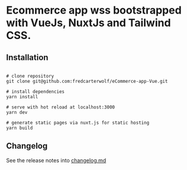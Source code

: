 # Ecommerce app wss bootstrapped with VueJs, NuxtJs and Tailwind CSS.

## Installation

```

# clone repository
git clone git@github.com:fredcarterwolf/eCommerce-app-Vue.git

# install dependencies
yarn install

# serve with hot reload at localhost:3000
yarn dev

# generate static pages via nuxt.js for static hosting
yarn build
```

## Changelog

See the release notes into [changelog.md](changelog.md)
